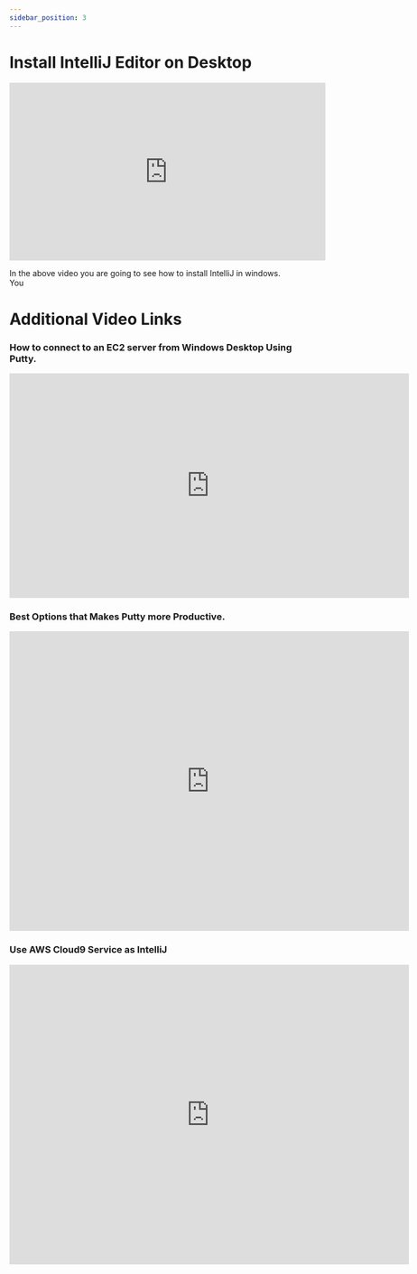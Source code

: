 ```yaml
---
sidebar_position: 3
---
```


# Install IntelliJ Editor on Desktop

<iframe width="560" height="315" src="https://www.youtube.com/embed/YKQB2PK8tSo" title="YouTube video player" frameborder="0" allow="accelerometer; autoplay; clipboard-write; encrypted-media; gyroscope; picture-in-picture" allowfullscreen></iframe>

In the above video you are going to see how to install IntelliJ in windows. You

# Additional Video Links

### How to connect to an EC2 server from Windows Desktop Using Putty.

<iframe width="708" height="398" src="https://www.youtube.com/embed/qc4TaYMKf0c" title="Connect to EC2 Instance Using Putty" frameborder="0" allow="accelerometer; autoplay; clipboard-write; encrypted-media; gyroscope; picture-in-picture" allowfullscreen="allowfullscreen"></iframe>

### Best Options that Makes Putty more Productive.

<iframe width="708" height="531" src="https://www.youtube.com/embed/PGpKq6lWyB4" title="Advanced Putty Configuration" frameborder="0" allow="accelerometer; autoplay; clipboard-write; encrypted-media; gyroscope; picture-in-picture" allowfullscreen="allowfullscreen"></iframe>

### Use AWS Cloud9 Service as IntelliJ 

<iframe width="708" height="531" src="https://www.youtube.com/embed/50BzaijaNZI" title="Use Cloud9 as Editor" frameborder="0" allow="accelerometer; autoplay; clipboard-write; encrypted-media; gyroscope; picture-in-picture" allowfullscreen="allowfullscreen"></iframe>


